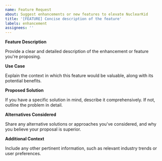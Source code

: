 ```yaml
---
name: Feature Request
about: Suggest enhancements or new features to elevate NuclearKid
title: '[FEATURE] Concise description of the feature'
labels: enhancement
assignees: ''
---
```


**Feature Description**

Provide a clear and detailed description of the enhancement or feature you're proposing.

**Use Case**

Explain the context in which this feature would be valuable, along with its potential benefits.

**Proposed Solution**

If you have a specific solution in mind, describe it comprehensively. If not, outline the problem in detail.

**Alternatives Considered**

Share any alternative solutions or approaches you've considered, and why you believe your proposal is superior.

**Additional Context**

Include any other pertinent information, such as relevant industry trends or user preferences.
